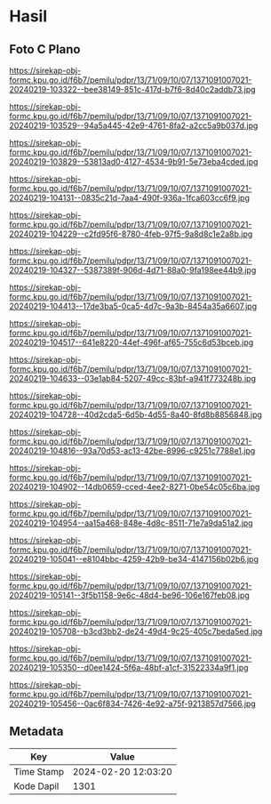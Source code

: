 # Hasil

## Foto C Plano

https://sirekap-obj-formc.kpu.go.id/f6b7/pemilu/pdpr/13/71/09/10/07/1371091007021-20240219-103322--bee38149-851c-417d-b7f6-8d40c2addb73.jpg

https://sirekap-obj-formc.kpu.go.id/f6b7/pemilu/pdpr/13/71/09/10/07/1371091007021-20240219-103529--94a5a445-42e9-4761-8fa2-a2cc5a9b037d.jpg

https://sirekap-obj-formc.kpu.go.id/f6b7/pemilu/pdpr/13/71/09/10/07/1371091007021-20240219-103829--53813ad0-4127-4534-9b91-5e73eba4cded.jpg

https://sirekap-obj-formc.kpu.go.id/f6b7/pemilu/pdpr/13/71/09/10/07/1371091007021-20240219-104131--0835c21d-7aa4-490f-936a-1fca603cc6f9.jpg

https://sirekap-obj-formc.kpu.go.id/f6b7/pemilu/pdpr/13/71/09/10/07/1371091007021-20240219-104229--c2fd95f6-8780-4feb-97f5-9a8d8c1e2a8b.jpg

https://sirekap-obj-formc.kpu.go.id/f6b7/pemilu/pdpr/13/71/09/10/07/1371091007021-20240219-104327--5387389f-906d-4d71-88a0-9fa198ee44b9.jpg

https://sirekap-obj-formc.kpu.go.id/f6b7/pemilu/pdpr/13/71/09/10/07/1371091007021-20240219-104413--17de3ba5-0ca5-4d7c-9a3b-8454a35a6607.jpg

https://sirekap-obj-formc.kpu.go.id/f6b7/pemilu/pdpr/13/71/09/10/07/1371091007021-20240219-104517--641e8220-44ef-496f-af65-755c6d53bceb.jpg

https://sirekap-obj-formc.kpu.go.id/f6b7/pemilu/pdpr/13/71/09/10/07/1371091007021-20240219-104633--03e1ab84-5207-49cc-83bf-a941f773248b.jpg

https://sirekap-obj-formc.kpu.go.id/f6b7/pemilu/pdpr/13/71/09/10/07/1371091007021-20240219-104728--40d2cda5-6d5b-4d55-8a40-8fd8b8856848.jpg

https://sirekap-obj-formc.kpu.go.id/f6b7/pemilu/pdpr/13/71/09/10/07/1371091007021-20240219-104816--93a70d53-ac13-42be-8996-c9251c7788e1.jpg

https://sirekap-obj-formc.kpu.go.id/f6b7/pemilu/pdpr/13/71/09/10/07/1371091007021-20240219-104902--14db0659-cced-4ee2-8271-0be54c05c6ba.jpg

https://sirekap-obj-formc.kpu.go.id/f6b7/pemilu/pdpr/13/71/09/10/07/1371091007021-20240219-104954--aa15a468-848e-4d8c-8511-71e7a9da51a2.jpg

https://sirekap-obj-formc.kpu.go.id/f6b7/pemilu/pdpr/13/71/09/10/07/1371091007021-20240219-105041--e8104bbc-4259-42b9-be34-4147156b02b6.jpg

https://sirekap-obj-formc.kpu.go.id/f6b7/pemilu/pdpr/13/71/09/10/07/1371091007021-20240219-105141--3f5b1158-9e6c-48d4-be96-106e167feb08.jpg

https://sirekap-obj-formc.kpu.go.id/f6b7/pemilu/pdpr/13/71/09/10/07/1371091007021-20240219-105708--b3cd3bb2-de24-49d4-9c25-405c7beda5ed.jpg

https://sirekap-obj-formc.kpu.go.id/f6b7/pemilu/pdpr/13/71/09/10/07/1371091007021-20240219-105350--d0ee1424-5f6a-48bf-a1cf-31522334a9f1.jpg

https://sirekap-obj-formc.kpu.go.id/f6b7/pemilu/pdpr/13/71/09/10/07/1371091007021-20240219-105456--0ac6f834-7426-4e92-a75f-9213857d7566.jpg


## Metadata

| Key        | Value               |
| ---------- | ------------------- |
| Time Stamp | 2024-02-20 12:03:20 |
| Kode Dapil | 1301                |



